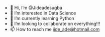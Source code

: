 - 👋 Hi, I’m @Jideadesugba
- 👀 I’m interested in Data Science
- 🌱 I’m currently learning Python
- 💞️ I’m looking to collaborate on everything!!!
- 📫 How to reach me jide_ade@hotmail.com

<!---
Jideadesugba/Jideadesugba is a ✨ special ✨ repository because its `README.md` (this file) appears on your GitHub profile.
You can click the Preview link to take a look at your changes.
--->
